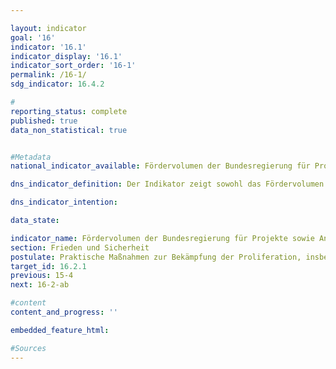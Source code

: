 ```yaml
---

layout: indicator        
goal: '16'        
indicator: '16.1'        
indicator_display: '16.1'        
indicator_sort_order: '16-1'        
permalink: /16-1/        
sdg_indicator: 16.4.2        

#
reporting_status: complete        
published: true        
data_non_statistical: true        


#Metadata        
national_indicator_available: Fördervolumen der Bundesregierung für Projekte sowie Anzahl der durch Fachpersonal der Bundeswehr ausgebildeten Personen zur Stärkung der Kontrolle von Kleinwaffen und leichten Waffen sowie dazugehöriger Munition weltweit        

dns_indicator_definition: Der Indikator zeigt sowohl das Fördervolumen für Projekte, als auch die Anzahl an Personen die durch Expertinnen und Experten der Bundeswehr zur Stärkung der Kontrolle von Kleinwaffen und leichten Waffen sowie dazugehöriger Munition (u.a. Sicherung, Registrierung und Zerstörung von Kleinwaffen und leichten Waffen) in besonders betroffenen Weltregionen ausgebildet wurden, an.<br>Die Aussagekraft des Fördervolumens ist um ein Vielfaches höher als die Anzahl der geförderten Projekte (24 Mio. EUR im Jahr 2021) und macht u.a. deutlich, dass DEU zweitgrößter Geldgeber für die Stärkung von Kleinwaffenkontrolle weltweit ist. Ergänzt wird diese Angabe durch die Anzahl der gezielt durch Fachpersonal der Bundeswehr ausgebildeten Personen, aufgeschlüsselt nach Geschlecht. Gleichzeitig sollen auch Projekte zur Kontrolle von Munition eingeschlossen und eine Offenheit für Maßnahmen eingeführt werden.       

dns_indicator_intention:        

data_state:     

indicator_name: Fördervolumen der Bundesregierung für Projekte sowie Anzahl der durch Fachpersonal der Bundeswehr ausgebildeten Personen zur Stärkung der Kontrolle von Kleinwaffen und leichten Waffen sowie dazugehöriger Munition weltweit        
section: Frieden und Sicherheit        
postulate: Praktische Maßnahmen zur Bekämpfung der Proliferation, insbesondere von Kleinwaffen, ergreifen        
target_id: 16.2.1        
previous: 15-4       
next: 16-2-ab        

#content         
content_and_progress: ''        

embedded_feature_html:       

#Sources        
---
```


